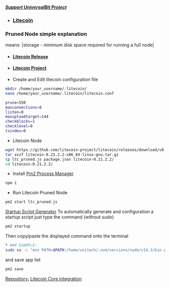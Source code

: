 ##### [Support UniversalBit Project](https://github.com/universalbit-dev/universalbit-dev/tree/main/support)

* ### [Litecoin](https://en.wikipedia.org/wiki/Litecoin)

### Pruned Node simple explanation
means: |storage - minimum disk space required for running a full node|


* #### [Litecoin Release](https://github.com/litecoin-project/litecoin/releases) 
* #### [Litecoin Project](https://www.litecoin.net/)

* Create and Edit litecoin configuration file
```bash
mkdir /home/your_username/.litecoin/
nano /home/your_username/.litecoin/litecoin.conf
```
```bash
prune=550
maxconnections=8
listen=0
maxuploadtarget=144
checkblocks=1
checklevel=0
txindex=0
```

* Litecoin Node
```bash
wget https://github.com/litecoin-project/litecoin/releases/download/v0.21.2.2/litecoin-0.21.2.2-x86_64-linux-gnu.tar.gz
tar xvzf litecoin-0.21.2.2-x86_64-linux-gnu.tar.gz
cp ltc_pruned.js package.json litecoin-0.21.2.2/
cd litecoin-0.21.2.2/
```

* Install [Pm2 Process Manager](https://pm2.io/docs/runtime/guide/process-management/)
```bash
npm i
```
* Run Litecoin Pruned Node
```bash
pm2 start ltc_pruned.js
```

[Startup Script Generator](https://pm2.keymetrics.io/docs/usage/startup/)
To automatically generate and configuration a startup script just type the command (without sudo) 
```bash
pm2 startup
```
Then copy/paste the displayed command onto the terminal
```bash
* ### EXAMPLE:
sudo su -c "env PATH=$PATH:/home/unitech/.nvm/versions/node/v14.3/bin pm2 startup <distribution> -u <user> --hp <home-path>
```
and save app list
```bash
pm2 save
```

[Repository:](https://github.com/litecoin-project/litecoin/releases)
[Litecoin Core integration](https://github.com/litecoin-project/litecoin)
